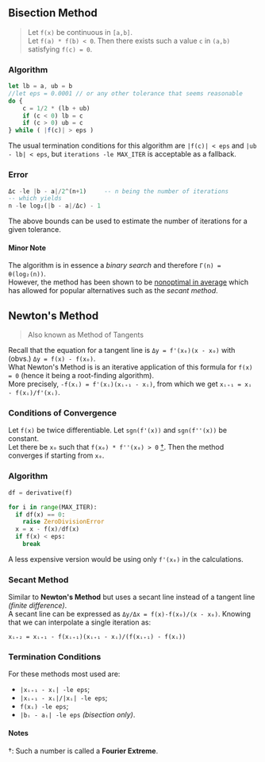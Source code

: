 ## Bisection Method
> Let `f(x)` be continuous in `[a,b]`.  
> Let `f(a) * f(b) < 0`.
> Then there exists such a value `c` in `(a,b)` satisfying `f(c) = 0`.

### Algorithm
```javascript
let lb = a, ub = b
//let eps = 0.0001 // or any other tolerance that seems reasonable
do {
	c = 1/2 * (lb + ub)
	if (c < 0) lb = c
	if (c > 0) ub = c
} while ( |f(c)| > eps )  
```
The usual termination conditions for this algorithm are `|f(c)| < eps` and `|ub - lb| < eps`, but `iterations -le MAX_ITER` is acceptable as a fallback.  
### Error
```haskell
Δc -le |b - a|/2^(n+1)     -- n being the number of iterations
-- which yields
n -le log₂(|b - a|/Δc) - 1
```  
The above bounds can be used to estimate the number of iterations for a given tolerance.  
#### Minor Note
The algorithm is in essence a *binary search* and therefore `Γ(n) = θ(log₂(n))`.  
However, the method has been shown to be [nonoptimal in average](https://link.springer.com/article/10.1007/BF01396051) which has allowed for popular 
alternatives such as the *secant method*.

## Newton's Method
> Also known as Method of Tangents  

Recall that the equation for a tangent line is `Δy = f'(x₀)(x - x₀)` with (obvs.) `Δy = f(x) - f(x₀)`.  
What Newton's Method is is an iterative application of this formula for `f(x) = 0` (hence it being a root-finding algorithm).  
More precisely, `-f(xᵢ) = f'(xᵢ)(xᵢ₊₁ - xᵢ)`, from which we get `xᵢ₊₁ = xᵢ - f(xᵢ)/f'(xᵢ)`.  

### Conditions of Convergence
Let `f(x)` be twice differentiable.
Let `sgn(f'(x))` and `sgn(f''(x))` be constant.  
Let there be `x₀` such that `f(x₀) * f''(x₀) > 0` [†](#notes). Then the method converges if starting from `x₀`.  

### Algorithm
```python
df = derivative(f)

for i in range(MAX_ITER):
  if df(x) == 0:
    raise ZeroDivisionError
  x = x - f(x)/df(x)
  if f(x) < eps:
    break
```  
A less expensive version would be using only `f'(x₀)` in the calculations. 

### Secant Method
Similar to **Newton's Method** but uses a secant line instead of a tangent line *(finite difference)*.  
A secant line can be expressed as `Δy/Δx = f(x)-f(x₀)/(x - x₀)`. Knowing that we can interpolate a single iteration as:  
```
xᵢ₊₂ = xᵢ₊₁ - f(xᵢ₊₁)(xᵢ₊₁ - xᵢ)/(f(xᵢ₊₁) - f(xᵢ))
```
### Termination Conditions
For these methods most used are:  
* `|xᵢ₊₁ - xᵢ| -le eps`;  
* `|xᵢ₊₁ - xᵢ|/|xᵢ| -le eps`;  
* `f(xᵢ) -le eps`;  
* `|bᵢ - aᵢ| -le eps` *(bisection only)*.

#### Notes
†: Such a number is called a **Fourier Extreme**.
